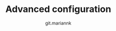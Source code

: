 ---
title: Advanced configuration
uid: en/getting-started/advanced-configuration/index
author: git.mariannk
---